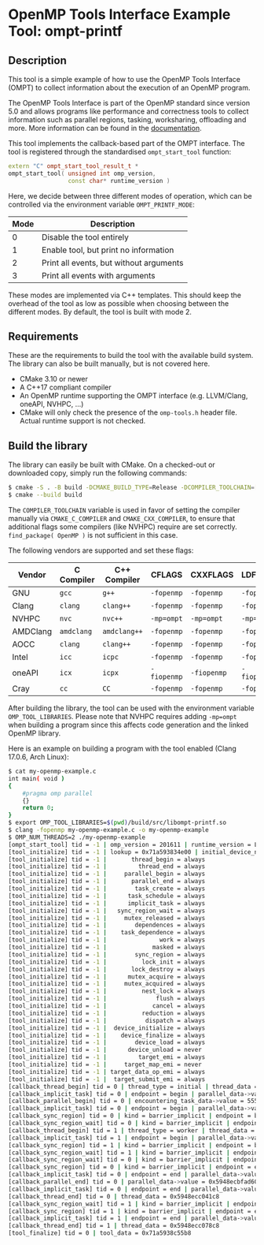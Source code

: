 OpenMP Tools Interface Example Tool: ompt-printf
====

## Description

This tool is a simple example of how to use the OpenMP Tools Interface (OMPT)
to collect information about the execution of an OpenMP program.

The OpenMP Tools Interface is part of the OpenMP standard since version 5.0
and allows programs like performance and correctness tools to collect
information such as parallel regions, tasking, worksharing, offloading and
more.
More information can be found in the [documentation](https://www.openmp.org/wp-content/uploads/OpenMP-API-Specification-5-2.pdf).

This tool implements the callback-based part of the OMPT interface. The tool
is registered through the standardised `ompt_start_tool` function:

```c++
extern "C" ompt_start_tool_result_t *
ompt_start_tool( unsigned int omp_version,
                 const char* runtime_version )
```

Here, we decide between three different modes of operation, which can
be controlled via the environment variable `OMPT_PRINTF_MODE`:

| Mode | Description                             |
|------|-----------------------------------------|
| 0    | Disable the tool entirely               |
| 1    | Enable tool, but print no information   |
| 2    | Print all events, but without arguments |
| 3    | Print all events with arguments         |

These modes are implemented via C++ templates. This should keep the overhead
of the tool as low as possible when choosing between the different modes.
By default, the tool is built with mode 2.

## Requirements

These are the requirements to build the tool with the available build system.
The library can also be built manually, but is not covered here.

- CMake 3.10 or newer
- A C++17 compliant compiler
- An OpenMP runtime supporting the OMPT interface (e.g. LLVM/Clang, oneAPI,
  NVHPC, ...)
- CMake will only check the presence of the `omp-tools.h` header file.
  Actual runtime support is not checked.

## Build the library

The library can easily be built with CMake. On a checked-out or downloaded
copy, simply run the following commands:

```bash
$ cmake -S . -B build -DCMAKE_BUILD_TYPE=Release -DCOMPILER_TOOLCHAIN=[your-vendor]
$ cmake --build build
```

The `COMPILER_TOOLCHAIN` variable is used in favor of setting the compiler
manually via `CMAKE_C_COMPILER` and `CMAKE_CXX_COMPILER`, to ensure that
additional flags some compilers (like NVHPC) require are set correctly.
`find_package( OpenMP )` is not sufficient in this case.

The following vendors are supported and set these flags:

| Vendor   | C Compiler | C++ Compiler | CFLAGS      | CXXFLAGS    | LDFLAGS     |
|----------|------------|--------------|-------------|-------------|-------------|
| GNU      | `gcc`      | `g++`        | `-fopenmp`  | `-fopenmp`  | `-fopenmp`  |
| Clang    | `clang`    | `clang++`    | `-fopenmp`  | `-fopenmp`  | `-fopenmp`  |
| NVHPC    | `nvc`      | `nvc++`      | `-mp=ompt`  | `-mp=ompt`  | `-mp=ompt`  |
| AMDClang | `amdclang` | `amdclang++` | `-fopenmp`  | `-fopenmp`  | `-fopenmp`  |
| AOCC     | `clang`    | `clang++`    | `-fopenmp`  | `-fopenmp`  | `-fopenmp`  |
| Intel    | `icc`      | `icpc`       | `-fopenmp`  | `-fopenmp`  | `-fopenmp`  |
| oneAPI   | `icx`      | `icpx`       | `-fiopenmp` | `-fiopenmp` | `-fiopenmp` |
| Cray     | `cc`       | `CC`         | `-fopenmp`  | `-fopenmp`  | `-fopenmp`  |

After building the library, the tool can be used with the environment variable
`OMP_TOOL_LIBRARIES`. Please note that NVHPC requires adding `-mp=ompt` when building
a program since this affects code generation and the linked OpenMP library.

Here is an example on building a program with the tool enabled (Clang 17.0.6, Arch Linux):
```bash
$ cat my-openmp-example.c
int main( void )
{
    #pragma omp parallel
    {}
    return 0;
}
$ export OMP_TOOL_LIBRARIES=$(pwd)/build/src/libompt-printf.so
$ clang -fopenmp my-openmp-example.c -o my-openmp-example
$ OMP_NUM_THREADS=2 ./my-openmp-example
[ompt_start_tool] tid = -1 | omp_version = 201611 | runtime_version = LLVM OMP version: 5.0.20140926
[tool_initialize] tid = -1 | lookup = 0x71a593834e00 | initial_device_num = 0 | tool_data = 0x71a5938c55b8
[tool_initialize] tid = -1 |       thread_begin = always
[tool_initialize] tid = -1 |         thread_end = always
[tool_initialize] tid = -1 |     parallel_begin = always
[tool_initialize] tid = -1 |       parallel_end = always
[tool_initialize] tid = -1 |        task_create = always
[tool_initialize] tid = -1 |      task_schedule = always
[tool_initialize] tid = -1 |      implicit_task = always
[tool_initialize] tid = -1 |   sync_region_wait = always
[tool_initialize] tid = -1 |     mutex_released = always
[tool_initialize] tid = -1 |        dependences = always
[tool_initialize] tid = -1 |    task_dependence = always
[tool_initialize] tid = -1 |               work = always
[tool_initialize] tid = -1 |             masked = always
[tool_initialize] tid = -1 |        sync_region = always
[tool_initialize] tid = -1 |          lock_init = always
[tool_initialize] tid = -1 |       lock_destroy = always
[tool_initialize] tid = -1 |      mutex_acquire = always
[tool_initialize] tid = -1 |     mutex_acquired = always
[tool_initialize] tid = -1 |          nest_lock = always
[tool_initialize] tid = -1 |              flush = always
[tool_initialize] tid = -1 |             cancel = always
[tool_initialize] tid = -1 |          reduction = always
[tool_initialize] tid = -1 |           dispatch = always
[tool_initialize] tid = -1 |  device_initialize = always
[tool_initialize] tid = -1 |    device_finalize = always
[tool_initialize] tid = -1 |        device_load = always
[tool_initialize] tid = -1 |      device_unload = never
[tool_initialize] tid = -1 |         target_emi = always
[tool_initialize] tid = -1 |     target_map_emi = never
[tool_initialize] tid = -1 | target_data_op_emi = always
[tool_initialize] tid = -1 |  target_submit_emi = always
[callback_thread_begin] tid = 0 | thread_type = initial | thread_data = 0x5948ecc041c8
[callback_implicit_task] tid = 0 | endpoint = begin | parallel_data->value = 0 | task_data->value = 555000001 | actual_parallelism = 1 | index = 1 | flags = initial
[callback_parallel_begin] tid = 0 | encountering_task_data->value = 555000001 | encountering_task_frame = 0x5948ecbfc5a8 | parallel_data->value 666000001 | requested_parallelism = 2 | flags = runtime_team | codeptr_ra = 0x5948eb72215b
[callback_implicit_task] tid = 0 | endpoint = begin | parallel_data->value = 666000001 | task_data->value = 555000002 | actual_parallelism = 2 | index = 0 | flags = implicit
[callback_sync_region] tid = 0 | kind = barrier_implicit | endpoint = begin | parallel_data->value = 666000001 | task_data->value = 555000002 | codeptr_ra = 0x5948eb72215b
[callback_sync_region_wait] tid = 0 | kind = barrier_implicit | endpoint = begin | parallel_data->value = 666000001 | task_data->value = 555000002 | codeptr_ra = 0x5948eb72215b
[callback_thread_begin] tid = 1 | thread_type = worker | thread_data = 0x5948ecc078c8
[callback_implicit_task] tid = 1 | endpoint = begin | parallel_data->value = 666000001 | task_data->value = 555000003 | actual_parallelism = 2 | index = 1 | flags = implicit
[callback_sync_region] tid = 1 | kind = barrier_implicit | endpoint = begin | parallel_data->value = 666000001 | task_data->value = 555000003 | codeptr_ra = (nil)
[callback_sync_region_wait] tid = 1 | kind = barrier_implicit | endpoint = begin | parallel_data->value = 666000001 | task_data->value = 555000003 | codeptr_ra = (nil)
[callback_sync_region_wait] tid = 0 | kind = barrier_implicit | endpoint = end | parallel_data->value = 666666666 | task_data->value = 555000002 | codeptr_ra = 0x5948eb72215b
[callback_sync_region] tid = 0 | kind = barrier_implicit | endpoint = end | parallel_data->value = 666666666 | task_data->value = 555000002 | codeptr_ra = 0x5948eb72215b
[callback_implicit_task] tid = 0 | endpoint = end | parallel_data->value = 666666666 | task_data->value = 555000002 | actual_parallelism = 2 | index = 0 | flags = implicit
[callback_parallel_end] tid = 0 | parallel_data->value = 0x5948ecbfad60 | encountering_task_data->value = 555000001 | flags = runtime_team | codeptr_ra = 0x5948eb72215b
[callback_implicit_task] tid = 0 | endpoint = end | parallel_data->value = 0 | task_data->value = 555000001 | actual_parallelism = 0 | index = 1 | flags = initial
[callback_thread_end] tid = 0 | thread_data = 0x5948ecc041c8
[callback_sync_region_wait] tid = 1 | kind = barrier_implicit | endpoint = end | parallel_data->value = 666666666 | task_data->value = 555000003 | codeptr_ra = (nil)
[callback_sync_region] tid = 1 | kind = barrier_implicit | endpoint = end | parallel_data->value = 666666666 | task_data->value = 555000003 | codeptr_ra = (nil)
[callback_implicit_task] tid = 1 | endpoint = end | parallel_data->value = 666666666 | task_data->value = 555000003 | actual_parallelism = 0 | index = 1 | flags = implicit
[callback_thread_end] tid = 1 | thread_data = 0x5948ecc078c8
[tool_finalize] tid = 0 | tool_data = 0x71a5938c55b8
```
